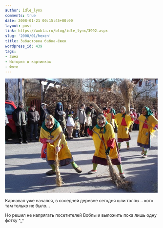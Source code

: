 ```yaml
---
author: idle_lynx
comments: true
date: 2008-01-21 00:15:45+00:00
layout: post
link: https://wobla.ru/blog/idle_lynx/3992.aspx
slug: '2008/01/hexen'
title: Забастовка бабка-ёжек
wordpress_id: 439
tags:
- Зима
- История в картинках
- Фото
---
```


![Pre-Carnival - Witches](images/2008/02/a1ce0f95-b86d-4368-a7fe-e84ac6e72ee6.jpg)

Карнавал уже начался, в соседней деревне сегодня шли толпы... кого там только не было...

Но решил не напрягать посетителей Воблы и выложить пока лишь одну фотку ^_^

